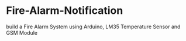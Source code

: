 # Fire-Alarm-Notification
 build a Fire Alarm System using Arduino, LM35 Temperature Sensor and GSM Module
